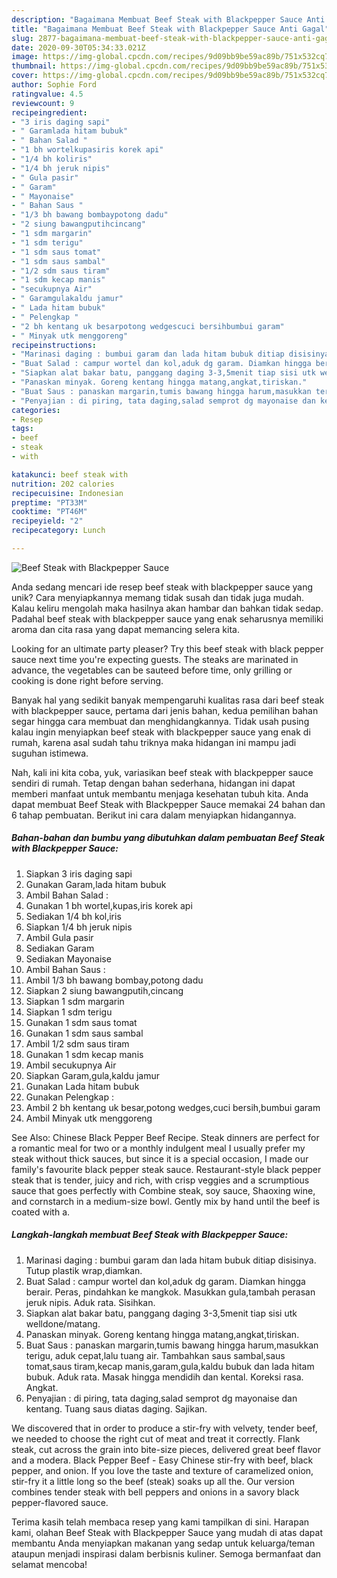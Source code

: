 ```yaml
---
description: "Bagaimana Membuat Beef Steak with Blackpepper Sauce Anti Gagal"
title: "Bagaimana Membuat Beef Steak with Blackpepper Sauce Anti Gagal"
slug: 2877-bagaimana-membuat-beef-steak-with-blackpepper-sauce-anti-gagal
date: 2020-09-30T05:34:33.021Z
image: https://img-global.cpcdn.com/recipes/9d09bb9be59ac89b/751x532cq70/beef-steak-with-blackpepper-sauce-foto-resep-utama.jpg
thumbnail: https://img-global.cpcdn.com/recipes/9d09bb9be59ac89b/751x532cq70/beef-steak-with-blackpepper-sauce-foto-resep-utama.jpg
cover: https://img-global.cpcdn.com/recipes/9d09bb9be59ac89b/751x532cq70/beef-steak-with-blackpepper-sauce-foto-resep-utama.jpg
author: Sophie Ford
ratingvalue: 4.5
reviewcount: 9
recipeingredient:
- "3 iris daging sapi"
- " Garamlada hitam bubuk"
- " Bahan Salad "
- "1 bh wortelkupasiris korek api"
- "1/4 bh koliris"
- "1/4 bh jeruk nipis"
- " Gula pasir"
- " Garam"
- " Mayonaise"
- " Bahan Saus "
- "1/3 bh bawang bombaypotong dadu"
- "2 siung bawangputihcincang"
- "1 sdm margarin"
- "1 sdm terigu"
- "1 sdm saus tomat"
- "1 sdm saus sambal"
- "1/2 sdm saus tiram"
- "1 sdm kecap manis"
- "secukupnya Air"
- " Garamgulakaldu jamur"
- " Lada hitam bubuk"
- " Pelengkap "
- "2 bh kentang uk besarpotong wedgescuci bersihbumbui garam"
- " Minyak utk menggoreng"
recipeinstructions:
- "Marinasi daging : bumbui garam dan lada hitam bubuk ditiap disisinya. Tutup plastik wrap,diamkan."
- "Buat Salad : campur wortel dan kol,aduk dg garam. Diamkan hingga berair. Peras, pindahkan ke mangkok. Masukkan gula,tambah perasan jeruk nipis. Aduk rata. Sisihkan."
- "Siapkan alat bakar batu, panggang daging 3-3,5menit tiap sisi utk welldone/matang."
- "Panaskan minyak. Goreng kentang hingga matang,angkat,tiriskan."
- "Buat Saus : panaskan margarin,tumis bawang hingga harum,masukkan terigu, aduk cepat,lalu tuang air. Tambahkan saus sambal,saus tomat,saus tiram,kecap manis,garam,gula,kaldu bubuk dan lada hitam bubuk. Aduk rata. Masak hingga mendidih dan kental. Koreksi rasa. Angkat."
- "Penyajian : di piring, tata daging,salad semprot dg mayonaise dan kentang. Tuang saus diatas daging. Sajikan."
categories:
- Resep
tags:
- beef
- steak
- with

katakunci: beef steak with 
nutrition: 202 calories
recipecuisine: Indonesian
preptime: "PT33M"
cooktime: "PT46M"
recipeyield: "2"
recipecategory: Lunch

---
```



![Beef Steak with Blackpepper Sauce](https://img-global.cpcdn.com/recipes/9d09bb9be59ac89b/751x532cq70/beef-steak-with-blackpepper-sauce-foto-resep-utama.jpg)

Anda sedang mencari ide resep beef steak with blackpepper sauce yang unik? Cara menyiapkannya memang tidak susah dan tidak juga mudah. Kalau keliru mengolah maka hasilnya akan hambar dan bahkan tidak sedap. Padahal beef steak with blackpepper sauce yang enak seharusnya memiliki aroma dan cita rasa yang dapat memancing selera kita.

Looking for an ultimate party pleaser? Try this beef steak with black pepper sauce next time you&#39;re expecting guests. The steaks are marinated in advance, the vegetables can be sauteed before time, only grilling or cooking is done right before serving.

Banyak hal yang sedikit banyak mempengaruhi kualitas rasa dari beef steak with blackpepper sauce, pertama dari jenis bahan, kedua pemilihan bahan segar hingga cara membuat dan menghidangkannya. Tidak usah pusing kalau ingin menyiapkan beef steak with blackpepper sauce yang enak di rumah, karena asal sudah tahu triknya maka hidangan ini mampu jadi suguhan istimewa.


Nah, kali ini kita coba, yuk, variasikan beef steak with blackpepper sauce sendiri di rumah. Tetap dengan bahan sederhana, hidangan ini dapat memberi manfaat untuk membantu menjaga kesehatan tubuh kita. Anda dapat membuat Beef Steak with Blackpepper Sauce memakai 24 bahan dan 6 tahap pembuatan. Berikut ini cara dalam menyiapkan hidangannya.

<!--inarticleads1-->

##### Bahan-bahan dan bumbu yang dibutuhkan dalam pembuatan Beef Steak with Blackpepper Sauce:

1. Siapkan 3 iris daging sapi
1. Gunakan  Garam,lada hitam bubuk
1. Ambil  Bahan Salad :
1. Gunakan 1 bh wortel,kupas,iris korek api
1. Sediakan 1/4 bh kol,iris
1. Siapkan 1/4 bh jeruk nipis
1. Ambil  Gula pasir
1. Sediakan  Garam
1. Sediakan  Mayonaise
1. Ambil  Bahan Saus :
1. Ambil 1/3 bh bawang bombay,potong dadu
1. Siapkan 2 siung bawangputih,cincang
1. Siapkan 1 sdm margarin
1. Siapkan 1 sdm terigu
1. Gunakan 1 sdm saus tomat
1. Gunakan 1 sdm saus sambal
1. Ambil 1/2 sdm saus tiram
1. Gunakan 1 sdm kecap manis
1. Ambil secukupnya Air
1. Siapkan  Garam,gula,kaldu jamur
1. Gunakan  Lada hitam bubuk
1. Gunakan  Pelengkap :
1. Ambil 2 bh kentang uk besar,potong wedges,cuci bersih,bumbui garam
1. Ambil  Minyak utk menggoreng


See Also: Chinese Black Pepper Beef Recipe. Steak dinners are perfect for a romantic meal for two or a monthly indulgent meal I usually prefer my steak without thick sauces, but since it is a special occasion, I made our family&#39;s favourite black pepper steak sauce. Restaurant-style black pepper steak that is tender, juicy and rich, with crisp veggies and a scrumptious sauce that goes perfectly with Combine steak, soy sauce, Shaoxing wine, and cornstarch in a medium-size bowl. Gently mix by hand until the beef is coated with a. 

<!--inarticleads2-->

##### Langkah-langkah membuat Beef Steak with Blackpepper Sauce:

1. Marinasi daging : bumbui garam dan lada hitam bubuk ditiap disisinya. Tutup plastik wrap,diamkan.
1. Buat Salad : campur wortel dan kol,aduk dg garam. Diamkan hingga berair. Peras, pindahkan ke mangkok. Masukkan gula,tambah perasan jeruk nipis. Aduk rata. Sisihkan.
1. Siapkan alat bakar batu, panggang daging 3-3,5menit tiap sisi utk welldone/matang.
1. Panaskan minyak. Goreng kentang hingga matang,angkat,tiriskan.
1. Buat Saus : panaskan margarin,tumis bawang hingga harum,masukkan terigu, aduk cepat,lalu tuang air. Tambahkan saus sambal,saus tomat,saus tiram,kecap manis,garam,gula,kaldu bubuk dan lada hitam bubuk. Aduk rata. Masak hingga mendidih dan kental. Koreksi rasa. Angkat.
1. Penyajian : di piring, tata daging,salad semprot dg mayonaise dan kentang. Tuang saus diatas daging. Sajikan.


We discovered that in order to produce a stir-fry with velvety, tender beef, we needed to choose the right cut of meat and treat it correctly. Flank steak, cut across the grain into bite-size pieces, delivered great beef flavor and a modera. Black Pepper Beef - Easy Chinese stir-fry with beef, black pepper, and onion. If you love the taste and texture of caramelized onion, stir-fry it a little long so the beef (steak) soaks up all the. Our version combines tender steak with bell peppers and onions in a savory black pepper-flavored sauce. 

Terima kasih telah membaca resep yang kami tampilkan di sini. Harapan kami, olahan Beef Steak with Blackpepper Sauce yang mudah di atas dapat membantu Anda menyiapkan makanan yang sedap untuk keluarga/teman ataupun menjadi inspirasi dalam berbisnis kuliner. Semoga bermanfaat dan selamat mencoba!
